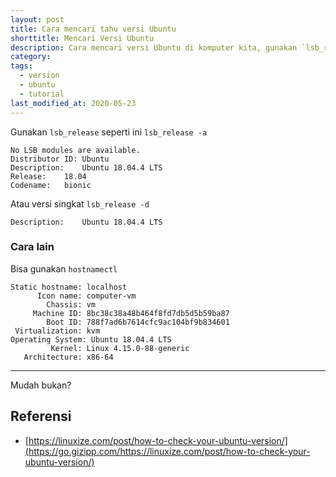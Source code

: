 ```yaml
---
layout: post
title: Cara mencari tahu versi Ubuntu
shorttitle: Mencari Versi Ubuntu
description: Cara mencari versi Ubuntu di komputer kita, gunakan `lsb_release` atau `hostnamectl` maupun via GUI desktop.
category:
tags:
  - version
  - ubuntu
  - tutorial
last_modified_at: 2020-05-23
---
```


Gunakan `lsb_release` seperti ini `lsb_release -a`

```
No LSB modules are available.
Distributor ID:	Ubuntu
Description:	Ubuntu 18.04.4 LTS
Release:	18.04
Codename:	bionic
```

Atau versi singkat `lsb_release -d`

```
Description:	Ubuntu 18.04.4 LTS
```

### Cara lain

Bisa gunakan `hostnamectl`

```
Static hostname: localhost
      Icon name: computer-vm
        Chassis: vm
     Machine ID: 8bc38c38a48b464f8fd7db5d5b59ba87
        Boot ID: 788f7ad6b7614cfc9ac104bf9b834601
 Virtualization: kvm
Operating System: Ubuntu 18.04.4 LTS
         Kernel: Linux 4.15.0-88-generic
   Architecture: x86-64
```

***

Mudah bukan?

## Referensi

* [https://linuxize.com/post/how-to-check-your-ubuntu-version/](https://go.gizipp.com/https://linuxize.com/post/how-to-check-your-ubuntu-version/)
